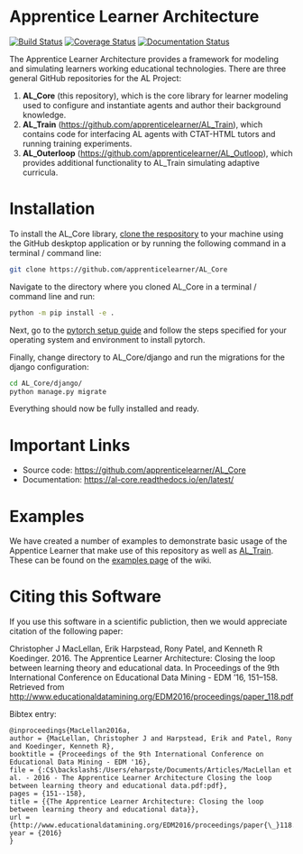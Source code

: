 # Apprentice Learner Architecture

[![Build Status](https://travis-ci.org/apprenticelearner/AL_Core.svg?branch=master)](https://travis-ci.org/apprenticelearner/AL_Core) 
[![Coverage Status](https://coveralls.io/repos/github/apprenticelearner/AL_Core/badge.svg?branch=master)](https://coveralls.io/github/apprenticelearner/AL_Core?branch=master)
[![Documentation Status](https://readthedocs.org/projects/al-core/badge/?version=latest)](https://al-core.readthedocs.io/en/latest/?badge=latest)

The Apprentice Learner Architecture provides a framework for modeling and simulating learners working educational technologies. There are three general GitHub repositories for the AL Project: 

1. **AL_Core** (this repository), which is the core library for learner modeling used to configure and instantiate agents and author their background knowledge. 
2. **AL_Train** (https://github.com/apprenticelearner/AL_Train), which contains code for interfacing AL agents with CTAT-HTML tutors and running training experiments.
3. **AL_Outerloop** (https://github.com/apprenticelearner/AL_Outloop), which provides additional functionality to AL_Train simulating adaptive curricula.

# Installation

To install the AL_Core library, [clone the respository](https://help.github.com/en/articles/cloning-a-repository) to your machine using the GitHub deskptop application or by running the following command in a terminal / command line:

```bash
git clone https://github.com/apprenticelearner/AL_Core 
```

Navigate to the directory where you cloned AL_Core in a terminal / command line and run:

```bash
python -m pip install -e .
```

Next, go to the [pytorch setup guide](https://pytorch.org/get-started/locally/) and follow the steps specified for your operating system and environment to install pytorch.

Finally, change directory to AL_Core/django and run the migrations for the django configuration:

```bash
cd AL_Core/django/
python manage.py migrate
```

Everything should now be fully installed and ready.

# Important Links

* Source code: https://github.com/apprenticelearner/AL_Core
* Documentation: https://al-core.readthedocs.io/en/latest/

# Examples
We have created a number of examples to demonstrate basic usage of the Appentice Learner that make use of this repository as well as [AL_Train](https://github.com/apprenticelearner/AL_Core). These can be found on the [examples page](https://github.com/apprenticelearner/AL_Core/wiki/Examples) of the wiki.

# Citing this Software

If you use this software in a scientific publiction, then we would appreciate citation of the following paper:

Christopher J MacLellan, Erik Harpstead, Rony Patel, and Kenneth R Koedinger. 2016. The Apprentice Learner Architecture: Closing the loop between learning theory and educational data. In Proceedings of the 9th International Conference on Educational Data Mining - EDM ’16, 151–158. Retrieved from http://www.educationaldatamining.org/EDM2016/proceedings/paper_118.pdf

Bibtex entry:

```
@inproceedings{MacLellan2016a,
author = {MacLellan, Christopher J and Harpstead, Erik and Patel, Rony and Koedinger, Kenneth R},
booktitle = {Proceedings of the 9th International Conference on Educational Data Mining - EDM '16},
file = {:C$\backslash$:/Users/eharpste/Documents/Articles/MacLellan et al. - 2016 - The Apprentice Learner Architecture Closing the loop between learning theory and educational data.pdf:pdf},
pages = {151--158},
title = {{The Apprentice Learner Architecture: Closing the loop between learning theory and educational data}},
url = {http://www.educationaldatamining.org/EDM2016/proceedings/paper{\_}118.pdf},
year = {2016}
}
```
